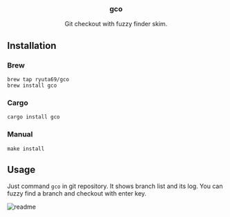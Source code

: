 <h3 align="center">gco</h3>
<p align="center">Git checkout with fuzzy finder skim.</p>

## Installation

### Brew
```
brew tap ryuta69/gco
brew install gco
```

### Cargo
```
cargo install gco
```

### Manual
```
make install
```

## Usage

Just command `gco` in git repository. It shows branch list and its log. You can fuzzy find a branch and checkout with enter key.

<img alt="readme" src="https://user-images.githubusercontent.com/41639488/78294759-ddb51400-7565-11ea-8a33-20cd5a19a1c5.png">


